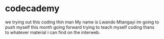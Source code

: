 # codecademy
we trying out this coding thin man
My name is Lwando Mtangayi im going to push myself this month going forward trying to teach myself coding thans to whatever material i can find on the interweb.
